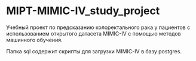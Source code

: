 # MIPT-MIMIC-IV_study_project
Учебный проект по предсказанию колоректального рака у пациентов с использованием открытого датасета MIMIC-IV с помощью методов машинного обучения.

Папка sql содержит скрипты для загрузки MIMIC-IV в базу postgres.
